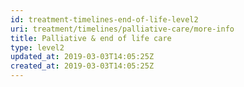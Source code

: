 ```yaml
---
id: treatment-timelines-end-of-life-level2
uri: treatment/timelines/palliative-care/more-info
title: Palliative & end of life care
type: level2
updated_at: 2019-03-03T14:05:25Z
created_at: 2019-03-03T14:05:25Z
---
```


